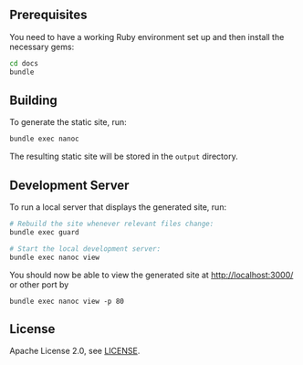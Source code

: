 
## Prerequisites

You need to have a working Ruby environment set up and then install the
necessary gems:

```bash
cd docs
bundle
```

## Building

To generate the static site, run:

```bash
bundle exec nanoc
```

The resulting static site will be stored in the `output` directory.

## Development Server

To run a local server that displays the generated site, run:

```bash
# Rebuild the site whenever relevant files change:
bundle exec guard

# Start the local development server:
bundle exec nanoc view
```

You should now be able to view the generated site at
[http://localhost:3000/](http://localhost:3000) or other port by

    bundle exec nanoc view -p 80

## License

Apache License 2.0, see [LICENSE](LICENSE).

